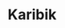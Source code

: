 ---
title: "Karibik"
description: "Alle Artikel mit dem Stichwort Karibik."
slug: karibik
name: Karibik
---